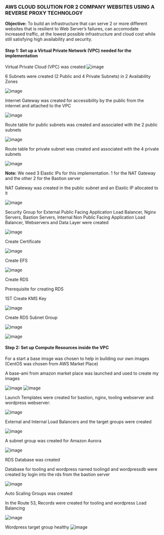 ### AWS CLOUD SOLUTION FOR 2 COMPANY WEBSITES USING A REVERSE PROXY TECHNOLOGY

**Objective:** To build an infrastructure that can serve 2 or more different websites that is resilient to Web Server’s failures, can accomodate increased traffic, at the lowest possible infrastructure and cloud cost while still satisfying high availability and security.

#### Step 1: Set up a Virtual Private Network (VPC) needed for the implementation

Virtual Private Cloud (VPC) was created
![image](https://user-images.githubusercontent.com/87030990/168436231-d7b97b53-d5ca-4328-9bf2-5f27741f5769.png)

6 Subnets were created (2 Public and 4 Private Subnets) in 2 Availability Zones

![image](https://user-images.githubusercontent.com/87030990/168438811-984bcf19-a833-46fd-8f7a-a454b92dee5d.png)

Internet Gateway was created for accessibility by the public from the internet and attached to the VPC

![image](https://user-images.githubusercontent.com/87030990/168439139-1d3d82f4-1554-418e-a773-8f5bbea53ec6.png)

Route table for public subnets was created and associated with the 2 public subnets

![image](https://user-images.githubusercontent.com/87030990/168440094-ec5c7a76-bac9-4ef4-9e9c-a47df8b5f127.png)

Route table for private subnet was created and associated with the 4 private subnets

![image](https://user-images.githubusercontent.com/87030990/168440289-ccaaddfa-3ace-43e2-82fa-68928d5d54cb.png)

**Note:** We need 3 Elastic IPs for this implementation. 1 for the NAT Gateway and the other 2 for the Bastion server

NAT Gateway was created in the public subnet and an Elastic IP allocated to it

![image](https://user-images.githubusercontent.com/87030990/168487053-cbb58df9-6d25-4b5b-8220-2bc73494e37f.png)

Security Group for External Public Facing Application Load Balancer, Nginx Servers, Bastion Servers, Internal Non Public Facing Application Load Balancer, Webservers and Data Layer were created

![image](https://user-images.githubusercontent.com/87030990/168500344-726d7efd-9e1a-4585-ac05-e448fda093b2.png)

Create Certificate

![image](https://user-images.githubusercontent.com/87030990/168501077-1ba5a3a7-053c-43ba-944d-4aa624e0db80.png)


Create EFS

![image](https://user-images.githubusercontent.com/87030990/168502266-93b09fe8-baaa-458b-b35d-28b6820ed293.png)


Create RDS

Prerequisite for creating RDS

1ST Create KMS Key

![image](https://user-images.githubusercontent.com/87030990/168502204-65a1ead3-6558-4ba0-87c0-45dec2f97819.png)

Create RDS Subnet Group

![image](https://user-images.githubusercontent.com/87030990/168502629-e08a220d-4f6c-4580-bae5-8ec4133570da.png)


![image](https://user-images.githubusercontent.com/87030990/168443526-1b3ba60d-3957-411e-a9ae-a7ca198bdcac.png)


#### Step 2: Set up Compute Resources inside the VPC

For a start a base imsge was chosen to help in building our own images (CentOS was chosen from AWS Market Place)

A base-ami from amazon market place was launched and used to create my images

![image](https://user-images.githubusercontent.com/87030990/168446486-132d6bad-e07d-44e9-a6cd-bc071ce8d763.png)
![image](https://user-images.githubusercontent.com/87030990/168446495-a877f7dd-4be8-4962-accb-44296d5eeb3b.png)

Launch Templates were created for bastion, nginx, tooling webserver and wordpress webserver:

![image](https://user-images.githubusercontent.com/87030990/168448295-fbb0586e-f937-4c12-b009-7262a43b15fc.png)

External and Internal Load Balancers and the target groups were created

![image](https://user-images.githubusercontent.com/87030990/168461959-91e6e1cb-157f-411c-9a04-706a0680b83f.png)

A subnet group was created for Amazon Aurora

![image](https://user-images.githubusercontent.com/87030990/169141490-3fe248bb-416e-443a-b747-9f9ecd6bbac1.png)

RDS Database was created

Database for tooling and wordpress named toolingd and wordpressdb were created by login into the rds from the bastion server

![image](https://user-images.githubusercontent.com/87030990/169141762-6cff404c-f0ee-4fbd-af11-cad7fcf19989.png)

Auto Scaling Groups was created

In the Route 53, Records were created for tooling and wordpress Load Balancing

![image](https://user-images.githubusercontent.com/87030990/169151283-2347b07e-2ad0-4b92-8100-48ba81e6287b.png)




Wordpress target group healthy
![image](https://user-images.githubusercontent.com/87030990/169155769-34b99ea2-e064-419d-8f46-587d7ca1bdb3.png)









